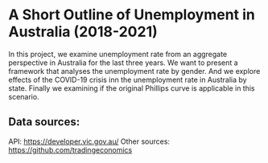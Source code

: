 # A Short Outline of Unemployment in Australia (2018-2021)

In this project, we examine unemployment rate from an aggregate perspective in Australia for the last three years. We want to present a framework that analyses the unemployment rate by gender. And we explore effects of the COVID-19 crisis inn the unemployment rate in Australia by state. Finally we examining if the original Phillips curve is applicable in this scenario.

 ## Data sources:
API: https://developer.vic.gov.au/
Other sources: https://github.com/tradingeconomics
